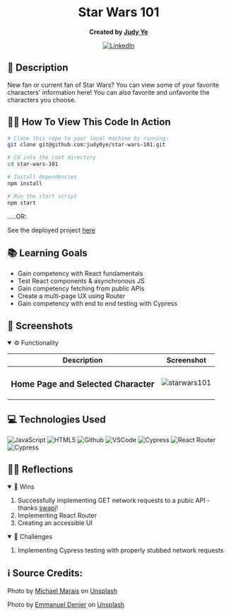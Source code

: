 <div align="center">

# Star Wars 101
**Created by [Judy Ye](https://github.com/judy0ye)**

[![LinkedIn](https://img.shields.io/badge/Judy-blue?style=for-the-badge&logo=LinkedIn&logoColor=black)](https://www.linkedin.com/in/judy0ye)

</div>

## 📝 Description
New fan or current fan of Star Wars? You can view some of your favorite characters' information here! You can also favorite and unfavorite the characters you choose.


## 🧑‍💻 How To View This Code In Action

```bash
# Clone this repo to your local machine by running:
git clone git@github.com:judy0ye/star-wars-101.git

# Cd into the root directory 
cd star-wars-101

# Install dependencies 
npm install

# Run the start script
npm start
```

.....OR:

See the deployed project [here](https://star-wars-101.vercel.app/)


## 📚 Learning Goals

- Gain competency with React fundamentals
- Test React components & asynchronous JS
- Gain competency fetching from public APIs 
- Create a multi-page UX using Router
- Gain competency with end to end testing with Cypress

## 📸 Screenshots
<details open>
  <summary> ⚙️ Functionality </summary>
  
  | Description | Screenshot |
  |------------ | -----------|
  | <h3 align="center">Home Page and Selected Character| ![starwars101](https://github.com/judy0ye/star-wars-101/assets/129805348/fe93fe43-11f2-415c-ba88-7293a2fce52d)


  

</details>

## 💻 Technologies Used
  
![JavaScript](https://img.shields.io/badge/-JavaScript-05122A?style=flat&logo=javascript) 
![HTML5](https://img.shields.io/badge/-HTML5-05122A?style=flat&logo=html5)
![Github](https://img.shields.io/badge/-GitHub-05122A?style=flat&logo=github)
![VSCode](https://img.shields.io/badge/-VS_Code-05122A?style=flat&logo=visualstudio)
![Cypress](https://img.shields.io/badge/-Cypress-05122A?style=flat&logo=cypress)
![React Router](https://img.shields.io/badge/-React_Router-05122A?style=flat&logo=reactrouter)
![Cypress](https://img.shields.io/badge/-Express.js-05122A?style=flat&logo=expressjs)


## 🧘‍♂️ Reflections
<details open>
  <summary> 🎉 Wins </summary>

  1. Successfully implementing GET network requests to a pubic API - thanks [swapi](https://swapi.dev/documentation)!
  2. Implementing React Router 
  3. Creating an accessible UI

</details>
<details open>
  <summary> 🤔 Challenges </summary>
  
  1. Implementing Cypress testing with properly stubbed network requests

## ℹ️ Source Credits:
Photo by <a href="https://unsplash.com/@michael_marais?utm_source=unsplash&utm_medium=referral&utm_content=creditCopyText">Michael Marais</a> on <a href="https://unsplash.com/photos/JLHyIwix46c?utm_source=unsplash&utm_medium=referral&utm_content=creditCopyText">Unsplash</a>


Photo by <a href="https://unsplash.com/@sounce_cosplay?utm_source=unsplash&utm_medium=referral&utm_content=creditCopyText">Emmanuel Denier</a> on <a href="https://unsplash.com/photos/YiXsjwJKXmo?utm_source=unsplash&utm_medium=referral&utm_content=creditCopyText">Unsplash</a>
  

